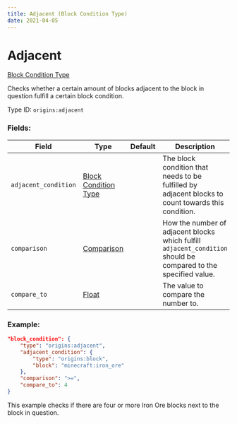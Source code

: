 ```yaml
---
title: Adjacent (Block Condition Type)
date: 2021-04-05
---
```


# Adjacent

[Block Condition Type](../block_condition_types.md)

Checks whether a certain amount of blocks adjacent to the block in question fulfill a certain block condition.

Type ID: `origins:adjacent`

### Fields:

Field  | Type | Default | Description
-------|------|---------|-------------
`adjacent_condition` | [Block Condition Type](../block_condition_types.md) | | The block condition that needs to be fulfilled by adjacent blocks to count towards this condition.
`comparison` | [Comparison](../data_types/comparison.md) | |  How the number of adjacent blocks which fulfill `adjacent_condition` should be compared to the specified value.
`compare_to` | [Float](../data_types/float.md) | | The value to compare the number to.

### Example:
```json
"block_condition": {
    "type": "origins:adjacent",
    "adjacent_condition": {
        "type": "origins:block",
        "block": "minecraft:iron_ore"
    },
    "comparison": ">=",
    "compare_to": 4
}
```
This example checks if there are four or more Iron Ore blocks next to the block in question.

